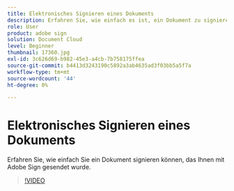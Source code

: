```yaml
---
title: Elektronisches Signieren eines Dokuments
description: Erfahren Sie, wie einfach es ist, ein Dokument zu signieren, das Ihnen mit Adobe Sign gesendet wurde
role: User
product: adobe sign
solution: Document Cloud
level: Beginner
thumbnail: 17360.jpg
exl-id: 3c626d69-b982-45e3-a4cb-7b758175ffea
source-git-commit: b4413d3243190c5892a3ab4635ad3f03bb5a5f7a
workflow-type: tm+mt
source-wordcount: '44'
ht-degree: 0%

---
```


# Elektronisches Signieren eines Dokuments

Erfahren Sie, wie einfach Sie ein Dokument signieren können, das Ihnen mit Adobe Sign gesendet wurde.

>[!VIDEO](https://video.tv.adobe.com/v/17360?hidetitle=true)
